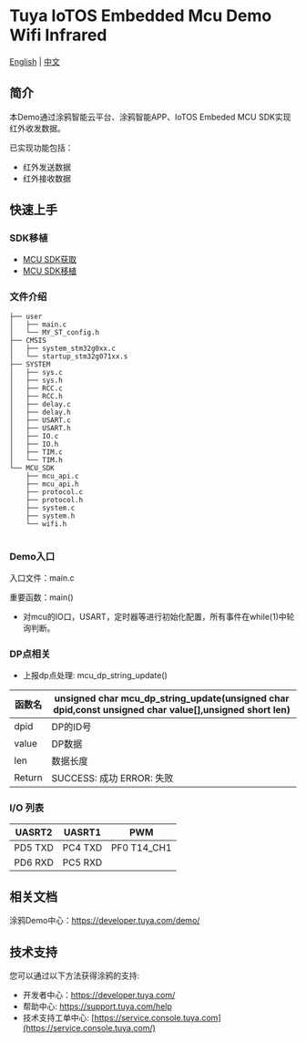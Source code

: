 # Tuya IoTOS Embedded Mcu Demo Wifi Infrared 

[English](./README.md) | [中文](./README_zh.md)

## 简介 

本Demo通过涂鸦智能云平台、涂鸦智能APP、IoTOS Embeded MCU SDK实现红外收发数据。

已实现功能包括：

+ 红外发送数据
+ 红外接收数据



## 快速上手 

### SDK移植

+ [MCU SDK获取](https://developer.tuya.com/cn/docs/iot/device-development/embedded-software-development/mcu-development-access/mcu-access-guide?id=K9hrbv1ub5owo#title-2-产品创建)
+ [MCU SDK移植](https://developer.tuya.com/cn/docs/iot/device-development/embedded-software-development/mcu-development-access/wifi-mcu-sdk-solution/overview-of-migrating-tuyas-mcu-sdk?id=K9hhi0xr5vll9)


### 文件介绍 

```
├── user
│   ├── main.c
│   └── MY_ST_config.h
├── CMSIS
│   ├── system_stm32g0xx.c
│   └── startup_stm32g071xx.s
├── SYSTEM
│   ├── sys.c
│   ├── sys.h
│   ├── RCC.c
│   ├── RCC.h
│   ├── delay.c
│   ├── delay.h
│   ├── USART.c
│   ├── USART.h
│   ├── IO.c
│   ├── IO.h
│   ├── TIM.c
│   └── TIM.h
└── MCU_SDK
    ├── mcu_api.c
    ├── mcu_api.h
    ├── protocol.c
    ├── protocol.h
    ├── system.c
    ├── system.h
    └── wifi.h
    
```



### Demo入口

入口文件：main.c

重要函数：main()

+ 对mcu的IO口，USART，定时器等进行初始化配置，所有事件在while(1)中轮询判断。




### DP点相关

+ 上报dp点处理: mcu_dp_string_update()

| 函数名 | unsigned char mcu_dp_string_update(unsigned char dpid,const unsigned char value[],unsigned short len) |
| ------ | ------------------------------------------------------------ |
| dpid   | DP的ID号                                                     |
| value  | DP数据                                                       |
| len    | 数据长度                                                     |
| Return | SUCCESS: 成功  ERROR: 失败                                   |



### I/O 列表 

| UASRT2  | UASRT1  |     PWM     |
| :-----: | :-----: | :---------: |
| PD5 TXD | PC4 TXD | PF0 T14_CH1 |
| PD6 RXD | PC5 RXD |             |

## 相关文档

涂鸦Demo中心：https://developer.tuya.com/demo/



## 技术支持

您可以通过以下方法获得涂鸦的支持:

- 开发者中心：https://developer.tuya.com/
- 帮助中心: https://support.tuya.com/help
- 技术支持工单中心: [https://service.console.tuya.com](https://service.console.tuya.com/)
